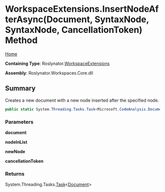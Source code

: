 # WorkspaceExtensions\.InsertNodeAfterAsync\(Document, SyntaxNode, SyntaxNode, CancellationToken\) Method

[Home](../../../README.md)

**Containing Type**: Roslynator\.[WorkspaceExtensions](../README.md)

**Assembly**: Roslynator\.Workspaces\.Core\.dll

## Summary

Creates a new document with a new node inserted after the specified node\.

```csharp
public static System.Threading.Tasks.Task<Microsoft.CodeAnalysis.Document> InsertNodeAfterAsync(this Microsoft.CodeAnalysis.Document document, Microsoft.CodeAnalysis.SyntaxNode nodeInList, Microsoft.CodeAnalysis.SyntaxNode newNode, System.Threading.CancellationToken cancellationToken = default)
```

### Parameters

**document**

**nodeInList**

**newNode**

**cancellationToken**

### Returns

System\.Threading\.Tasks\.[Task](https://docs.microsoft.com/en-us/dotnet/api/system.threading.tasks.task-1)\<[Document](https://docs.microsoft.com/en-us/dotnet/api/microsoft.codeanalysis.document)>


